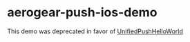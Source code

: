 # aerogear-push-ios-demo 

This demo was deprecated in favor of [UnifiedPushHelloWorld](https://github.com/aerogear/aerogear-ios-cookbook/tree/master/UnifiedPushHelloWorld)
